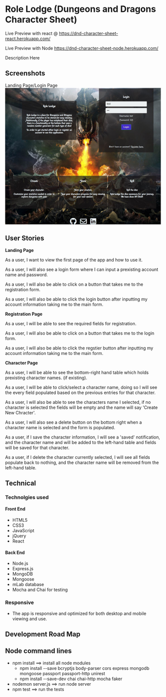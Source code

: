 # Role Lodge (Dungeons and Dragons Character Sheet)
Live Preview with react @ https://dnd-character-sheet-react.herokuapp.com/

Live Preview with Node https://dnd-character-sheet-node.herokuapp.com/

Description Here

## Screenshots

Landing Page/Login Page ![Landing Page](public/github-images/landing-page.JPG)

## User Stories
**Landing Page**

  As a user, I want to view the first page of the app and how to use it.

  As a user, I will also see a login form where I can input a prexisting account name and password.

  As a user, I will also be able to click on a button that takes me to the registration form.

  As a user, I will also be able to click the login button after inputting my account information taking me to the main form.

  **Registration Page**

  As a user, I will be able to see the required fields for registration.

  As a user, I will also be able to click on a button that takes me to the login form.

  As a user, I will also be able to click the regstier button after inputting my account information taking me to the main form.

  **Character Page**

  As a user, I will be able to see the bottom-right hand table which holds prexisting character names. (if existing).

  As a user, I will be able to click/select a character name, doing so I will see the every field populated based on the previous entries for that character.

  As a user, I will also be able to see the characters name I selected, if no character is selected the fields will be empty and the name will say 'Create New Chracter'.

  As a user, I will also see a delete button on the bottom right when a character name is selected and the form is populated.

  As a user, if I save the character information, I will see a 'saved' notification, and the character name and will be added to the left-hand table and fields will be saved for that character.

  As a user, if I delete the character currently selected, I will see all fields populate back to nothing, and the character name will be removed from the left-hand table.

## Technical

<h3>Technolgies used</h3>

#### Front End

* HTML5
* CSS3
* JavaScript
* jQuery
* React

#### Back End

* Node.js
* Express.js
* MongoDB
* Mongoose
* mLab database
* Mocha and Chai for testing
<h3>Responsive</h3>
<ul>
  <li>The app is responsive and optimized for both desktop and mobile viewing and use.</li>
</ul>

## Development Road Map


## Node command lines
* npm install ==> install all node modules
    * npm install --save bcryptjs body-parser cors express mongodb mongoose passport passport-http unirest
    * npm install --save-dev chai chai-http mocha faker
* nodemon server.js ==> run node server
* npm test ==> run the tests
